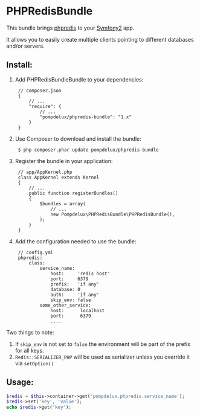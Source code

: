 # PHPRedisBundle

This bundle brings [phpredis](https://github.com/nicolasff/phpredis) to your [Symfony2](http://symfony.com/) app.

It allows you to easily create multiple clients pointing to different databases and/or servers.

## Install:

1. Add PHPRedisBundleBundle to your dependencies:

        // composer.json
        {
            // ...
            "require": {
                // ...
                "pompdelux/phpredis-bundle": "1.x"
            }
        }
2. Use Composer to download and install the bundle:

        $ php composer.phar update pompdelux/phpredis-bundle
3. Register the bundle in your application:

        // app/AppKernel.php
        class AppKernel extends Kernel
        {
            // ...
            public function registerBundles()
            {
                $bundles = array(
                    // ...
                    new Pompdelux\PHPRedisBundle\PHPRedisBundle(),
                );
            }
        }

4. Add the configuration needed to use the bundle:

        // config.yml
        phpredis:
            class:
                service_name:
                    host:     'redis host'
                    port:     6379
                    prefix:   'if any'
                    database: 0
                    auth:     'if any'
                    skip_env: false
                some_other_service:
                    host:      localhost
                    port:      6379
                    ....

Two things to note:

1. If `skip_env` is not set to `false` the environment will be part of the prefix for all keys.
2. `Redis::SERIALIZER_PHP` will be used as serializer unless you override it via `setOption()`


## Usage:

```php
$redis = $this->container->get('pompdelux.phpredis.service_name');
$redis->set('key', 'value');
echo $redis->get('key');
```
